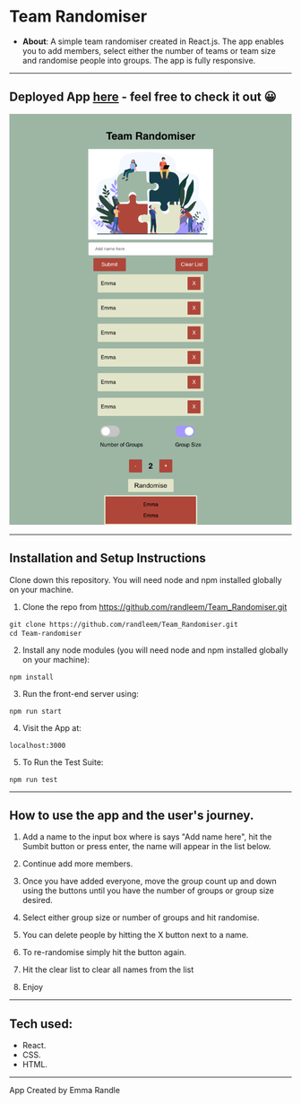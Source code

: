 # Team Randomiser

- **About**: A simple team randomiser created in React.js. The app enables you to add members, select either the number of teams or team size and randomise people into groups. The app is fully responsive.
---

## Deployed App [here](https://reflectjournal.netlify.app/) - feel free to check it out 😀

![randomiser app screenshot](./team-randomiser/randomiser.png)

---

## **Installation and Setup Instructions**

Clone down this repository. You will need node and npm installed globally on your machine.

1. Clone the repo from https://github.com/randleem/Team_Randomiser.git

```
git clone https://github.com/randleem/Team_Randomiser.git
cd Team-randomiser
```

2. Install any node modules (you will need node and npm installed globally on your machine):

```
npm install
```

3. Run the front-end server using:

```
npm run start
```

4. Visit the App at:

```
localhost:3000
```

5. To Run the Test Suite:

```
npm run test
```

---

## How to use the app and the user's journey.

1. Add a name to the input box where is says "Add name here", hit the Sumbit button or press enter, the name will appear in the list below.

2. Continue add more members.

3. Once you have added everyone, move the group count up and down using the buttons until you have the number of groups or group size desired.

4. Select either group size or number of groups and hit randomise.

5. You can delete people by hitting the X button next to a name.

6. To re-randomise simply hit the button again.

7. Hit the clear list to clear all names from the list

8. Enjoy

---

## Tech used:

- React.
- CSS.
- HTML.

---

App Created by Emma Randle
